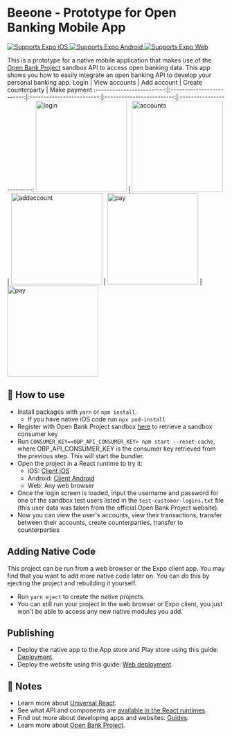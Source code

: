 # Beeone - Prototype for Open Banking Mobile App

<p>
  <!-- iOS -->
  <a href="https://itunes.apple.com/app/apple-store/id982107779">
    <img alt="Supports Expo iOS" longdesc="Supports Expo iOS" src="https://img.shields.io/badge/iOS-4630EB.svg?style=flat-square&logo=APPLE&labelColor=999999&logoColor=fff" />
  </a>
  <!-- Android -->
  <a href="https://play.google.com/store/apps/details?id=host.exp.exponent&referrer=blankexample">
    <img alt="Supports Expo Android" longdesc="Supports Expo Android" src="https://img.shields.io/badge/Android-4630EB.svg?style=flat-square&logo=ANDROID&labelColor=A4C639&logoColor=fff" />
  </a>
  <!-- Web -->
  <a href="https://docs.expo.io/workflow/web/">
    <img alt="Supports Expo Web" longdesc="Supports Expo Web" src="https://img.shields.io/badge/web-4630EB.svg?style=flat-square&logo=GOOGLE-CHROME&labelColor=4285F4&logoColor=fff" />
  </a>
</p>

This is a prototype for a native mobile application that makes use of the [Open Bank Project](https://www.openbankproject.com) sandbox API to access open banking data. This app shows you how to easily integrate an open banking API to develop your personal banking app.
Login                      |  View accounts            |  Add account              |  Create counterparty      |  Make payment
:-------------------------:|:-------------------------:|:-------------------------:|:-------------------------:|:-------------------------:
<img src="https://user-images.githubusercontent.com/16804823/112833784-20350200-908f-11eb-91a5-048d9ece5543.png" alt="login" width="210"/>  |  <img src="https://user-images.githubusercontent.com/16804823/112833793-24f9b600-908f-11eb-9ac7-4246a470cc34.png" alt="accounts" width="210"/>  |  <img src="https://user-images.githubusercontent.com/16804823/112833821-2c20c400-908f-11eb-923f-9c9cdfcaeff6.png" alt="addaccount" width="210"/>  |  <img src="https://user-images.githubusercontent.com/16804823/112836097-0c3ecf80-9092-11eb-8276-497acf6e6547.png" alt="pay" width="210"/>  |  <img src="https://user-images.githubusercontent.com/16804823/112833838-2e831e00-908f-11eb-8d44-75faf901cfec.png" alt="pay" width="210"/>

## 🚀 How to use

- Install packages with `yarn` or `npm install`.
  - If you have native iOS code run `npx pod-install`
- Register with Open Bank Project sandbox [here](https://apisandbox.openbankproject.com/user_mgt/login?F135931087425QVWFMP=_) to retrieve a sandbox consumer key
- Run `CONSUMER_KEY=<OBP_API_CONSUMER_KEY> npm start --reset-cache`, where OBP_API_CONSUMER_KEY is the consumer key retrieved from the previous step. This will start the bundler.
- Open the project in a React runtime to try it:
  - iOS: [Client iOS](https://itunes.apple.com/app/apple-store/id982107779)
  - Android: [Client Android](https://play.google.com/store/apps/details?id=host.exp.exponent&referrer=blankexample)
  - Web: Any web browser
- Once the login screen is loaded, input the username and password for one of the sandbox test users listed in the ```test-customer-logins.txt``` file (this user data was taken from the official Open Bank Project website).
- Now you can view the user's accounts, view their transactions, transfer between their accounts, create counterparties, transfer to counterparties

## Adding Native Code

This project can be run from a web browser or the Expo client app. You may find that you want to add more native code later on. You can do this by ejecting the project and rebuilding it yourself.

- Run `yarn eject` to create the native projects.
- You can still run your project in the web browser or Expo client, you just won't be able to access any new native modules you add.

## Publishing

- Deploy the native app to the App store and Play store using this guide: [Deployment](https://docs.expo.io/distribution/app-stores/).
- Deploy the website using this guide: [Web deployment](https://docs.expo.io/distribution/publishing-websites/).

## 📝 Notes

- Learn more about [Universal React](https://docs.expo.io/).
- See what API and components are [available in the React runtimes](https://docs.expo.io/versions/latest/).
- Find out more about developing apps and websites: [Guides](https://docs.expo.io/guides/).
- Learn more about [Open Bank Project](https://www.openbankproject.com).
